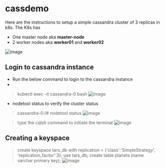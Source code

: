 # cassdemo
Here are the instructions to setup a simple cassandra cluster of 3 replicas in k8s.
The K8s has 
  - One master node aka **master-node**
  - 2 worker nodes aka **worker01** and **worker02**

![image](https://user-images.githubusercontent.com/24431738/123548239-9413a300-d781-11eb-97bc-6d6e27ec8241.png)


## Login to cassandra instance

- Run the below command to login to the cassandra instance
- 
> kubectl exec -it cassandra-0 bash
![image](https://user-images.githubusercontent.com/24431738/123549200-8b24d080-d785-11eb-802f-8920af66496d.png)


- nodetool status to verify the cluster status
> cassandra-0:/# nodetool status
![image](https://user-images.githubusercontent.com/24431738/123549029-e3a79e00-d784-11eb-930c-b3fcb9af60ab.png)


> type the cqlsh command to initiate the terminal
![image](https://user-images.githubusercontent.com/24431738/123549102-29646680-d785-11eb-857f-6346c39b2daf.png)

## Creating a keyspace

> create keyspace tars_db with replication = {'class':'SimpleStrategy', 'replication_factor':3};
> use tars_db;
> create table planets (name varchar primary key);
![image](https://user-images.githubusercontent.com/24431738/123549390-71d05400-d786-11eb-9a63-ab9080decbe8.png)



